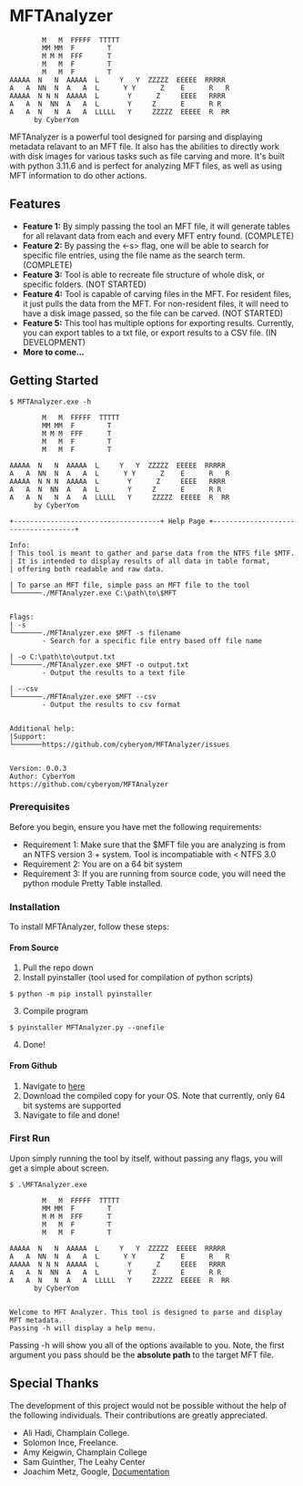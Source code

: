 # MFTAnalyzer
```
        M   M  FFFFF  TTTTT
        MM MM  F        T
        M M M  FFF      T
        M   M  F        T
        M   M  F        T
AAAAA  N   N  AAAAA  L     Y   Y  ZZZZZ  EEEEE  RRRRR
A   A  NN  N  A   A  L      Y Y      Z    E      R   R
AAAAA  N N N  AAAAA  L       Y      Z     EEEE   RRRR
A   A  N  NN  A   A  L       Y     Z      E      R R
A   A  N   N  A   A  LLLLL   Y     ZZZZZ  EEEEE  R  RR
      by CyberYom
```
MFTAnalyzer is a powerful tool designed for parsing and displaying metadata relavant to an MFT file. It also has the abilities to directly work with disk images for various tasks such as file carving and more. It's built with python 3.11.6 and is perfect for analyzing MFT files, as well as using MFT information to do other actions. 
 
 
## Features

- **Feature 1:** By simply passing the tool an MFT file, it will generate tables for all relavant data from each and every MFT entry found. (COMPLETE)
- **Feature 2:** By passing the <-s> flag, one will be able to search for specific file entries, using the file name as the search term. (COMPLETE) 
- **Feature 3:** Tool is able to recreate file structure of whole disk, or specific folders. (NOT STARTED)
- **Feature 4:** Tool is capable of carving files in the MFT. For resident files, it just pulls the data from the MFT. For non-resident files, it will need to have a disk image passed, so the file can be carved. (NOT STARTED)
- **Feature 5:** This tool has multiple options for exporting results. Currently, you can export tables to a txt file, or export results to a CSV file. (IN DEVELOPMENT)
- **More to come...**
 
 
 
 
## Getting Started
```
$ MFTAnalyzer.exe -h

        M   M  FFFFF  TTTTT
        MM MM  F        T
        M M M  FFF      T
        M   M  F        T
        M   M  F        T

AAAAA  N   N  AAAAA  L     Y   Y  ZZZZZ  EEEEE  RRRRR
A   A  NN  N  A   A  L      Y Y      Z    E      R   R
AAAAA  N N N  AAAAA  L       Y      Z     EEEE   RRRR
A   A  N  NN  A   A  L       Y     Z      E      R R
A   A  N   N  A   A  LLLLL   Y     ZZZZZ  EEEEE  R  RR
      by CyberYom

+------------------------------------+ Help Page +------------------------------------+

Info:
| This tool is meant to gather and parse data from the NTFS file $MTF.
| It is intended to display results of all data in table format,
| offering both readable and raw data.

| To parse an MFT file, simple pass an MFT file to the tool
└───────./MFTAnalyzer.exe C:\path\to\$MFT


Flags:
| -s
└───────./MFTAnalyzer.exe $MFT -s filename
        - Search for a specific file entry based off file name

| -o C:\path\to\output.txt
└───────./MFTAnalyzer.exe $MFT -o output.txt
        - Output the results to a text file

| --csv
└───────./MFTAnalyzer.exe $MFT --csv
        - Output the results to csv format


Additional help:
|Support:
└───────https://github.com/cyberyom/MFTAnalyzer/issues


Version: 0.0.3
Author: CyberYom
https://github.com/cyberyom/MFTAnalyzer
```
### Prerequisites

Before you begin, ensure you have met the following requirements:
- Requirement 1: Make sure that the $MFT file you are analyzing is from an NTFS version 3 + system. Tool is incompatiable with < NTFS 3.0
- Requirement 2: You are on a 64 bit system
- Requirement 3: If you are running from source code, you will need the python module Pretty Table installed. 
 
 
### Installation

To install MFTAnalyzer, follow these steps:
#### From Source
1) Pull the repo down
2) Install pyinstaller (tool used for compilation of python scripts)
```
$ python -m pip install pyinstaller
```
3) Compile program
```
$ pyinstaller MFTAnalyzer.py --onefile
```
4) Done!

#### From Github
1) Navigate to [here](https://github.com/cyberyom/MFTAnalyzer/releases)
2) Download the compiled copy for your OS. Note that currently, only 64 bit systems are supported
3) Navigate to file and done!
 
 
### First Run
Upon simply running the tool by itself, without passing any flags, you will get a simple about screen. 
```
$ .\MFTAnalyzer.exe

        M   M  FFFFF  TTTTT
        MM MM  F        T
        M M M  FFF      T
        M   M  F        T
        M   M  F        T

AAAAA  N   N  AAAAA  L     Y   Y  ZZZZZ  EEEEE  RRRRR
A   A  NN  N  A   A  L      Y Y      Z    E      R   R
AAAAA  N N N  AAAAA  L       Y      Z     EEEE   RRRR
A   A  N  NN  A   A  L       Y     Z      E      R R
A   A  N   N  A   A  LLLLL   Y     ZZZZZ  EEEEE  R  RR
      by CyberYom


Welcome to MFT Analyzer. This tool is designed to parse and display MFT metadata.
Passing -h will display a help menu.
```
Passing -h will show you all of the options available to you. Note, the first argument you pass should be the **absolute path** to the target MFT file. 
 
 
 
 
## Special Thanks
The development of this project would not be possible without the help of the following individuals. Their contributions are greatly appreciated.
- Ali Hadi, Champlain College.
- Solomon Ince, Freelance.
- Amy Keigwin, Champlain College
- Sam Guinther, The Leahy Center
- Joachim Metz, Google, [Documentation](https://github.com/libyal/libfsntfs/blob/main/documentation/New%20Technologies%20File%20System%20(NTFS).asciidoc)



